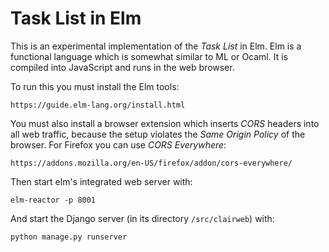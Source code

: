 # Task List in Elm

This is an experimental implementation of the *Task List* in Elm.  Elm is a
functional language which is somewhat similar to ML or Ocaml. It is compiled
into JavaScript and runs in the web browser.

To run this you must install the Elm tools:

    https://guide.elm-lang.org/install.html

You must also install a browser extension which inserts *CORS* headers into all
web traffic, because the setup violates the *Same Origin Policy* of the browser.
For Firefox you can use *CORS Everywhere*:

    https://addons.mozilla.org/en-US/firefox/addon/cors-everywhere/

Then start elm's integrated web server with:

    elm-reactor -p 8001

And start the Django server (in its directory `/src/clairweb`) with:

    python manage.py runserver

